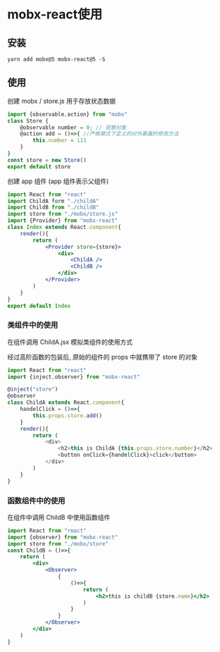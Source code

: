 # mobx-react使用

## 安装

```shell
yarn add mobx@5 mobx-react@5 -S
```

## 使用

创建 mobx / store.js 用于存放状态数据

```javascript
import {observable,action} from "mobx"
class Store {
    @observable number = 0; // 观察对象
    @action add = ()=>{ //严格模式下定义的对外暴露的修改方法
        this.number = 111
    }    
}
const store = new Store()
export default store
```

创建 app 组件 (app 组件表示父组件)

```jsx
import React from "react"
import ChildA form "./childA"
import ChildB from "./childB"
import store from "./mobx/store.js"
import {Provider} from "mobx-react"
class Index extends React.component{
    render(){
        return (
        	<Provider store={store}>
            	<div>
                	<ChildA />
                    <ChildB />
                </div>
            </Provider>
        )
    }
}
export default Index
```

### 类组件中的使用

在组件调用 ChildA.jsx  模拟类组件的使用方式

经过高阶函数的包装后, 原始的组件的 props 中就携带了 store 的对象

```javascript
import React from "react"
import {inject,observer} from "mobx-react"

@inject("store")
@observer
class ChildA extends React.component{
    handelClick = ()=>{
        this.props.store.add()
    }
    render(){
        return (
        	<div>
            	<h2>this is ChildA {this.props.store.number}</h2>
			    <button onClick={handelClick}>click</button>
            </div>
        )
    }
}
```

### 函数组件中的使用

在组件中调用 ChildB 中使用函数组件

```jsx
import React from "react"
import {observer} from "mobx-react"
import store from "./mobx/store"
const ChildB = ()=>{
    return (
    	<div>
        	<Observer>
            	{
                    ()=>{
                       	return (
                        	<h2>this is childB {store.name}</h2>
                        )
                    }
                }
            </Observer>
        </div>
    )
}
```

